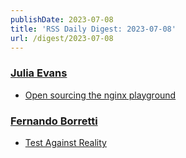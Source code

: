 ```yaml
---
publishDate: 2023-07-08
title: 'RSS Daily Digest: 2023-07-08'
url: /digest/2023-07-08
---
```


### [Julia Evans](http://jvns.ca/)

  * [Open sourcing the nginx playground](https://jvns.ca/blog/2023/07/08/open-sourcing-the-nginx-playground/)
  
### [Fernando Borretti](https://borretti.me/)

  * [Test Against Reality](https://borretti.me/article/test-against-reality)
  
